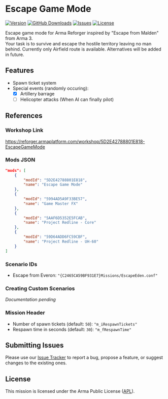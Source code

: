 # Escape Game Mode

[![Version](https://img.shields.io/github/release/Kexanone/EscapeGameMode_AR.svg?label=Version&colorB=007EC6&style=flat-square)](https://github.com/Kexanone/EscapeGameMode_AR/releases/latest)
[![GitHub Downloads](https://img.shields.io/github/downloads/Kexanone/EscapeGameMode_AR/total.svg?label=GitHub%20Dowloads&style=flat-square)](https://github.com/Kexanone/EscapeGameMode_AR/releases)
[![Issues](https://img.shields.io/github/issues-raw/Kexanone/EscapeGameMode_AR.svg?label=Issues&style=flat-square)](https://github.com/Kexanone/EscapeGameMode_AR/issues)
[![License](https://img.shields.io/badge/License-APL-orange.svg?style=flat-square)](https://github.com/Kexanone/EscapeGameMode_AR/blob/master/LICENSE.md)

Escape game mode for Arma Reforger inspired by "Escape from Malden" from Arma 3.<br>
Your task is to survive and escape the hostile territory leaving no man behind.
Currently only Airfield route is available. Alternatives will be added in future.

## Features

- Spawn ticket system
- Special events (randomly occuring):
  - [x] Artillery barrage
  - [ ] Helicopter attacks (When AI can finally pilot)

## References

### Workshop Link

https://reforger.armaplatform.com/workshop/5D2E42788801E818-EscapeGameMode

### Mods JSON

```json
"mods": [
    {
        "modId": "5D2E42788801E818",
        "name": "Escape Game Mode"
    },
    {
        "modId": "5994AD5A9F33BE57",
        "name": "Game Master FX"
    },
    {
        "modId": "5AAF6D5352E5FCAB",
        "name": "Project Redline - Core"
    },
    {
        "modId": "59D64ADD6FC59CBF",
        "name": "Project Redline - UH-60"
    }
]
```

### Scenario IDs

- Escape from Everon: `"{C2465CA59BF931E7}Missions/EscapeEden.conf"`

### Creating Custom Scenarios

_Documentation pending_

### Mission Header

- Number of spawn tickets (default: `50`): `"m_iRespawnTickets"`
- Respawn time in seconds  (default: `30`): `"m_fRespawnTime"`


## Submitting Issues

Please use our [Issue Tracker](https://github.com/Kexanone/EscapeGameMode_AR/issues/new/choose) to report a bug, propose a feature, or suggest changes to the existing ones.

## License
This mission is licensed under the Arma Public License ([APL](https://github.com/Kexanone/EscapeGameMode_AR/blob/main/LICENSE.md)).



